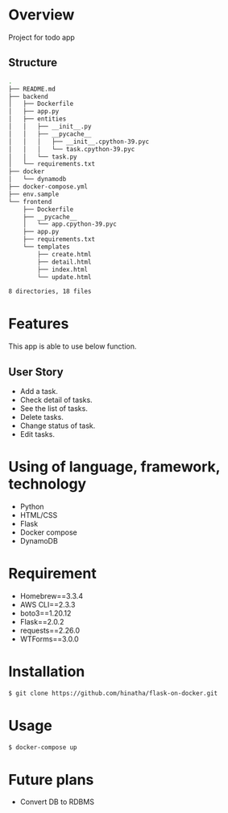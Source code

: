 # Overview
Project for todo app

## Structure

```bash
.
├── README.md
├── backend
│   ├── Dockerfile
│   ├── app.py
│   ├── entities
│   │   ├── __init__.py
│   │   ├── __pycache__
│   │   │   ├── __init__.cpython-39.pyc
│   │   │   └── task.cpython-39.pyc
│   │   └── task.py
│   └── requirements.txt
├── docker
│   └── dynamodb
├── docker-compose.yml
├── env.sample
└── frontend
    ├── Dockerfile
    ├── __pycache__
    │   └── app.cpython-39.pyc
    ├── app.py
    ├── requirements.txt
    └── templates
        ├── create.html
        ├── detail.html
        ├── index.html
        └── update.html

8 directories, 18 files
```

# Features
This app is able to use below function.

## User Story
- Add a task.
- Check detail of tasks.
- See the list of tasks.
- Delete tasks.
- Change status of task.
- Edit tasks.

# Using of language, framework, technology
- Python
- HTML/CSS
- Flask
- Docker compose
- DynamoDB
  
# Requirement
- Homebrew==3.3.4
- AWS CLI==2.3.3
- boto3==1.20.12
- Flask==2.0.2
- requests==2.26.0
- WTForms==3.0.0
 
# Installation
 
```bash
$ git clone https://github.com/hinatha/flask-on-docker.git
```

# Usage
 
```bash
$ docker-compose up
```
 
# Future plans
- Convert DB to RDBMS
